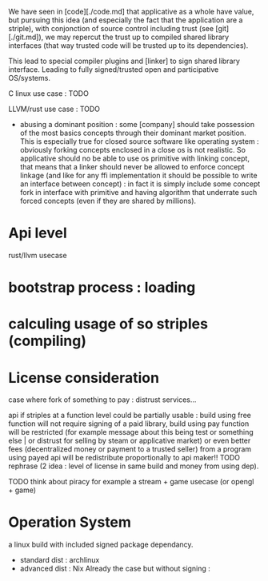 We have seen in [code][./code.md] that applicative as a whole have value, but pursuing this idea (and especially the fact that the application are a striple), with conjonction of source control including trust (see [git][./git.md]), we may repercut the trust up to compiled shared library interfaces (that way trusted code will be trusted up to its dependencies).

This lead to special compiler plugins and [linker] to sign shared library interface.
Leading to fully signed/trusted open and participative OS/systems.

C linux use case : TODO

LLVM/rust use case : TODO


  - abusing a dominant position : some [company] should take possession of the most basics concepts through their dominant market position. This is especially true for closed source software like operating system : obviously forking concepts enclosed in a close os is not realistic. So applicative should no be able to use os primitive with linking concept, that means that a linker should never be allowed to enforce concept linkage (and like for any ffi implementation it should be possible to write an interface between concept) : in fact it is simply include some concept fork in interface with primitive and having algorithm that underrate such forced concepts (even if they are shared by millions).

# Api level

rust/llvm usecase

# bootstrap process : loading

# calculing usage of so striples (compiling)

# License consideration

case where fork of something to pay : distrust services...

api if striples at a function level could be partially usable : build using free function will not require signing of a paid library, build using pay function will be restricted (for example message about this being test or something else | or distrust for selling by steam or applicative market) or even better fees (decentralized money or payment to a trusted seller) from a program using payed api will be redistribute proportionally to api maker!! TODO rephrase (2 idea : level of license in same build and money from using dep).



TODO think about piracy for example a stream + game usecase (or opengl + game)

# Operation System

a linux build with included signed package dependancy.
- standard dist : archlinux
- advanced dist : Nix
Already the case but without signing : 
